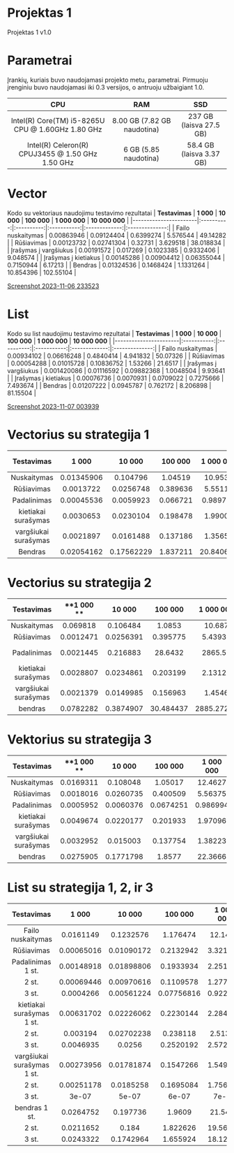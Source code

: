 # Projektas 1
Projektas 1 v1.0

# Parametrai
Įrankių, kuriais buvo naudojamasi projekto metu, parametrai. Pirmuoju įrenginiu buvo naudojamasi iki 0.3 versijos, o antruoju užbaigiant 1.0.

|                        **CPU**                       |            **RAM**           |          **SSD**         |
|:----------------------------------------------------:|:----------------------------:|:------------------------:|
| Intel(R) Core(TM) i5-8265U  CPU @ 1.60GHz   1.80 GHz | 8.00 GB  (7.82 GB naudotina) |  237 GB (laisva 27.5 GB) |
|   Intel(R) Celeron(R) CPUJ3455 @ 1.50 GHz 1.50 GHz   |     6 GB (5.85 naudotina)    | 58.4 GB (laisva 3.37 GB) |


# Vector

Kodo su vektoriaus naudojimu testavimo rezultatai
| **Testavimas**        |  **1 000** | **10 000** | **100 000** | **1 000 000** | **10 000 000** |
|-----------------------|:----------:|:----------:|:-----------:|:-------------:|:--------------:|
| Failo nuskaitymas     | 0.00863946 | 0.09124404 |  0.6399274  |    5.576544   |    49.14282    |
| Rūšiavimas            | 0.00123732 | 0.02741304 |   0.32731   |    3.629518   |   38.018834    |
| Įrašymas į vargšiukus | 0.00191572 |  0.017269  |  0.1023385  |   0.9332406   |    9.048574    |
| Įrašymas į kietiakus  | 0.00145286 | 0.00904412 |  0.06355044 |   0.7150944   |     6.17213    |
| Bendras               | 0.01324536 |  0.1468424 |  1.1331264  |   10.854396   |    102.55104   |


[Screenshot 2023-11-06 233523](https://github.com/taurinho13/My-first-project/assets/146191931/efcb3fb8-54e6-4f06-9ba8-7bb626c36dda)


# List

Kodo su list naudojimu testavimo rezultatai
| **Testavimas**        |  **1 000**  | **10 000** | **100 000** | **1 000 000** | **10 000 000** |
|-----------------------|:-----------:|:----------:|:-----------:|:-------------:|:--------------:|
| Failo nuskaitymas     |  0.00934102 | 0.06616248 |  0.4840414  |    4.941832   |    50.07326    |
| Rūšiavimas            |  0.00054288 | 0.01015728 |  0.10836752 |    1.53266    |     21.6517    |
| Įrašymas į vargšiukus | 0.001420086 | 0.01116592 |  0.09882368 |   1.0048504   |     9.93641    |
| Įrašymas į kietiakus  |  0.00076736 |  0.0070931 |  0.0709022  |   0.7275666   |    7.493674    |
| Bendras               |  0.01207222 |  0.0945787 |   0.762172  |    8.206898   |    81.15504    |


[Screenshot 2023-11-07 003939](https://github.com/taurinho13/My-first-project/assets/146191931/fa6256d6-1698-4ba7-94be-d9fb531a0591)

# Vectorius su strategija 1

|      Testavimas      |    1 000   |   10 000   |  100 000 | 1 000 000  | 10 000 000 |
|:--------------------:|:----------:|:----------:|:--------:|:----------:|:----------:|
|      Nuskaitymas     | 0.01345906 |  0.104796  |  1.04519 |   10.9532  |   108.312  |
|      Rūšiavimas      |  0.0013722 |  0.0256748 | 0.389636 |   5.55111  |   76.1943  |
|      Padalinimas     | 0.00045536 |  0.0059923 | 0.066721 |  0.989759  |   14.084   |
|  kietiakai surašymas |  0.0030653 |  0.0230104 | 0.198478 |   1.99002  |   20.324   |
| vargšiukai surašymas |  0.0021897 |  0.0161488 | 0.137186 |   1.35657  |   13.8472  |
|        Bendras       | 0.02054162 | 0.17562229 | 1.837211 |  20.840659 |  232.7615  |

# Vectorius su strategija 2

|    **Testavimas**    | **1 000 ** | **10 000** | **100 000** | **1 000 000** |   **10 000 000**   |
|:--------------------:|:----------:|:----------:|:-----------:|:-------------:|:------------------:|
|      Nuskaitymas     |  0.069818  |  0.106484  |    1.0853   |     10.687    |       113.094      |
|      Rūšiavimas      |  0.0012471 |  0.0256391 |   0.395775  |    5.43938    |       75.8923      |
|      Padalinimas     |  0.0021445 |  0.216883  |   28.6432   |    2865.56    | Nepavyko išmatuoti |
|  kietiakai surašymas |  0.0028807 |  0.0234861 |   0.203199  |    2.13127    | Nepavyko išmatuoti |
| vargšiukai surašymas |  0.0021379 |  0.0149985 |   0.156963  |     1.4546    | Nepavyko išmatuoti |
|        bendras       |  0.0782282 |  0.3874907 |  30.484437  |   2885.27225  |                    |

# Vektorius su strategija 3

|    **Testavimas**    | **1 000 ** | **10 000** | **100 000** | **1 000 000** | **10 000 000** |
|:--------------------:|:----------:|:----------:|:-----------:|:-------------:|:--------------:|
|      Nuskaitymas     |  0.0169311 |  0.108048  |   1.05017   |    12.4627    |     115.033    |
|      Rūšiavimas      |  0.0018016 |  0.0260735 |   0.400509  |    5.56375    |     77.0567    |
|      Padalinimas     |  0.0005952 |  0.0060376 |  0.0674251  |    0.986994   |      14.29     |
|  kietiakai surašymas |  0.0049674 |  0.0220177 |   0.201933  |    1.97096    |     23.6769    |
| vargšiukai surašymas |  0.0032952 |  0.015003  |   0.137754  |    1.38223    |     52.4768    |
|        bendras       |  0.0275905 |  0.1771798 |    1.8577   |    22.3666    |    282.5334    |


# List su strategija 1, 2, ir 3

|       **Testavimas**       |  **1 000** | **10 000** | **100 000** | **1 000 000** | **10 000 000** |
|:--------------------------:|:----------:|:----------:|:-----------:|:-------------:|:--------------:|
|      Failo nuskaitymas     |  0.0161149 |  0.1232576 |   1.176474  |    12.1417    |    123.6986    |
|         Rūšiavimas         | 0.00065016 | 0.01090172 |  0.2132942  |    3.321684   |     48.9476    |
|      Padalinimas 1 st.     | 0.00148918 | 0.01898806 |  0.1933934  |    2.251044   |    75.58564    |
|            2 st.           | 0.00069446 | 0.00970616 |  0.1109578  |    1.277226   |    24.96208    |
|            3 st.           |  0.0004266 | 0.00561224 |  0.07756816 |    0.922889   |    17.81402    |
|  kietiakai surašymas 1 st. | 0.00631702 | 0.02226062 |  0.2230144  |    2.284976   |    66.34442    |
|            2 st.           |  0.003194  | 0.02702238 |   0.238118  |    2.51337    |    26.86538    |
|            3 st.           |  0.0046935 |   0.0256   |  0.2520192  |    2.572662   |    26.67326    |
| vargšiukai surašymas 1 st. | 0.00273956 | 0.01781874 |  0.1547266  |    1.549844   |     51.9757    |
|            2 st.           | 0.00251178 |  0.0185258 |  0.1695084  |    1.756564   |    15.005782   |
|           3 st.            |    3e-07   |    5e-07   |    6e-07    |     7e-07     |      5e-07     |
|        bendras 1 st.       |  0.0264752 |  0.197736  |    1.9609   |    21.5493    |     366.552    |
|            2 st.           |  0.0211652 |    0.184   |   1.822626  |    19.56236   |    216.7232    |
|            3 st.           |  0.0243322 |  0.1742964 |   1.655924  |    18.12688   |    200.9078    |
